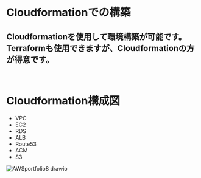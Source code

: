 # Cloudformationでの構築
## Cloudformationを使用して環境構築が可能です。Terraformも使用できますが、Cloudformationの方が得意です。
    　　
# Cloudformation構成図
- VPC
- EC2
- RDS
- ALB
- Route53
- ACM
- S3
       


![AWSportfolio8 drawio](https://github.com/user-attachments/assets/3298ce43-4881-4b9f-843e-5818a76d7243)


